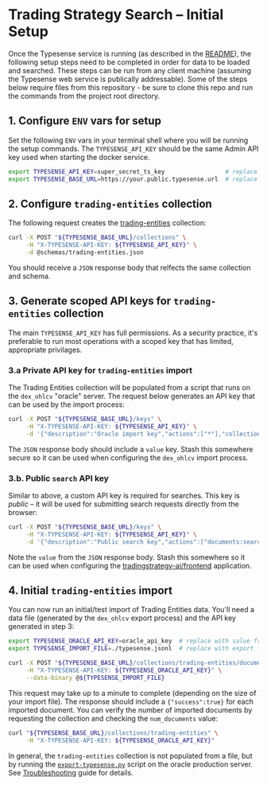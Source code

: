 # Trading Strategy Search – Initial Setup

Once the Typesense service is running (as described in the [README](../README.md)), the following
setup steps need to be completed in order for data to be loaded and searched. These steps can be
run from any client machine (assuming the Typesense web service is publically addressable). Some of
the steps below require files from this repository - be sure to clone this repo and run the commands
from the project root directory.

## 1. Configure `ENV` vars for setup

Set the following `ENV` vars in your terminal shell where you will be running the setup commands.
The `TYPESENSE_API_KEY` should be the same Admin API key used when starting the docker service.

```bash
export TYPESENSE_API_KEY=super_secret_ts_key                 # replace with a secure key
export TYPESENSE_BASE_URL=https://your.public.typesense.url  # replace with public search URL
```

## 2. Configure `trading-entities` collection

The following request creates the [trading-entities](./trading-entities.md) collection:

```bash
curl -X POST "${TYPESENSE_BASE_URL}/collections" \
     -H "X-TYPESENSE-API-KEY: ${TYPESENSE_API_KEY}" \
     -d @schemas/trading-entities.json
```

You should receive a `JSON` response body that relfects the same collection and schema.

## 3. Generate scoped API keys for `trading-entities` collection

The main `TYPESENSE_API_KEY` has full permissions. As a security practice, it's preferable to
run most operations with a scoped key that has limited, appropriate privilages.

### 3.a Private API key for `trading-entities` import

The Trading Entities collection will be populated from a script that runs on the `dex_ohlcv`
"oracle" server. The request below generates an API key that can be used by the import process:

```bash
curl -X POST "${TYPESENSE_BASE_URL}/keys" \
     -H "X-TYPESENSE-API-KEY: ${TYPESENSE_API_KEY}" \
     -d '{"description":"Oracle import key","actions":["*"],"collections":["trading-entities"]}'
```

The `JSON` response body should include a `value` key. Stash this somewhere secure so it can be used
when configuring the `dex_ohlcv` import process.

### 3.b. Public `search` API key

Similar to above, a custom API key is required for searches. This key is _public_ – it will be used
for submitting search requests directly from the browser:

```bash
curl -X POST "${TYPESENSE_BASE_URL}/keys" \
     -H "X-TYPESENSE-API-KEY: ${TYPESENSE_API_KEY}" \
     -d '{"description":"Public search key","actions":["documents:search"],"collections":["*"]}'
```

Note the `value` from the `JSON` response body. Stash this somewhere so it can be used when
configuring the [tradingstrategy-ai/frontend](https://github.com/tradingstrategy-ai/frontend)
application.

## 4. Initial `trading-entities` import

You can now run an initial/test import of Trading Entities data. You'll need a data file (generated
by the `dex_ohlcv` export process) and the API key generated in step 3:

```bash
export TYPESENSE_ORACLE_API_KEY=oracle_api_key  # replace with value from step 3
export TYPESENSE_IMPORT_FILE=./typesense.jsonl  # replace with export file path/name

curl -X POST "${TYPESENSE_BASE_URL}/collections/trading-entities/documents/import?action=upsert" \
     -H "X-TYPESENSE-API-KEY: ${TYPESENSE_ORACLE_API_KEY}" \
     --data-binary @${TYPESENSE_IMPORT_FILE}
```

This request may take up to a minute to complete (depending on the size of your import file). The
response should include a `{"success":true}` for each imported document. You can verify the number
of imported documents by requesting the collection and checking the `num_documents` value:

```bash
curl "${TYPESENSE_BASE_URL}/collections/trading-entities" \
     -H "X-TYPESENSE-API-KEY: ${TYPESENSE_ORACLE_API_KEY}"
```

In general, the `trading-entities` collection is not populated from a file, but by running the
[`export-typesense.py`](https://github.com/tradingstrategy-ai/oracle/blob/master/scripts/export-typesense.py)
script on the oracle production server. See [Troubleshooting](docs/troubleshooting.md) guide for
details.
